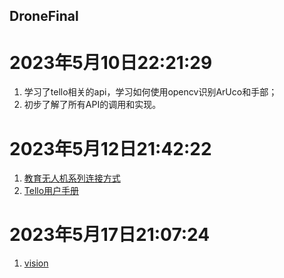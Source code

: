 DroneFinal
---

# 2023年5月10日22:21:29

1. 学习了tello相关的api，学习如何使用opencv识别ArUco和手部；
2. 初步了解了所有API的调用和实现。

# 2023年5月12日21:42:22

1. [教育无人机系列连接方式](https://robomaster-dev.readthedocs.io/zh_CN/latest/python_sdk/connection.html#telloconn)
2. [Tello用户手册](https://manuals.plus/zh-CN/%E7%91%9E%E6%B3%BD%E7%A7%91%E6%8A%80/%E7%89%B9%E4%B9%90%E9%A3%9E%E6%9C%BA%E6%89%8B%E5%86%8C#aircraft_diagram)

# 2023年5月17日21:07:24
1. [vision](https://robomaster-dev.readthedocs.io/zh_CN/latest/python_sdk/robomaster.html#module-robomaster.vision)
